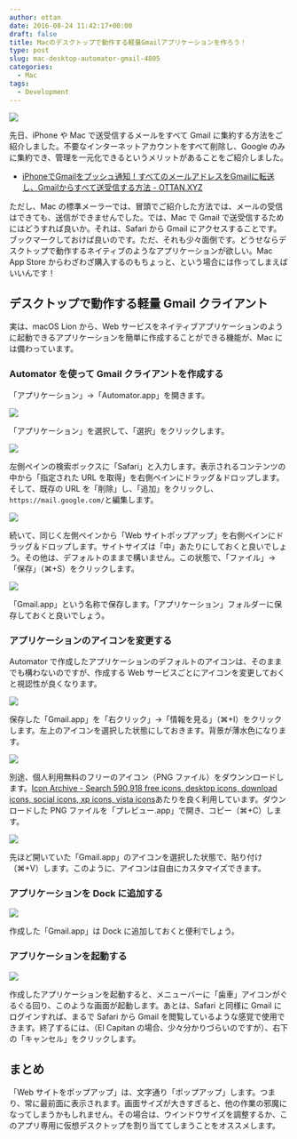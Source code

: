 ```yaml
---
author: ottan
date: 2016-08-24 11:42:17+00:00
draft: false
title: Macのデスクトップで動作する軽量Gmailアプリケーションを作ろう！
type: post
slug: mac-desktop-automator-gmail-4805
categories:
  - Mac
tags:
  - Development
---
```


![](/uploads/2016/08/160824-57bd821d4d865.jpg)

先日、iPhone や Mac で送受信するメールをすべて Gmail に集約する方法をご紹介しました。不要なインターネットアカウントをすべて削除し、Google のみに集約でき、管理を一元化できるというメリットがあることをご紹介しました。

* [iPhoneでGmailをプッシュ通知！すべてのメールアドレスをGmailに転送し、Gmailからすべて送受信する方法 - OTTAN.XYZ](/posts/2016/08/phone-gmail-push-inbox-4770/)

ただし、Mac の標準メーラーでは、冒頭でご紹介した方法では、メールの受信はできても、送信ができませんでした。では、Mac で Gmail で送受信するためにはどうすれば良いか。それは、Safari から Gmail にアクセスすることです。ブックマークしておけば良いのです。ただ、それも少々面倒です。どうせならデスクトップで動作するネイティブのようなアプリケーションが欲しい。Mac App Store からわざわざ購入するのもちょっと、という場合には作ってしまえばいいんです！

## デスクトップで動作する軽量 Gmail クライアント

実は、macOS Lion から、Web サービスをネイティブアプリケーションのように起動できるアプリケーションを簡単に作成することができる機能が、Mac には備わっています。

### Automator を使って Gmail クライアントを作成する

「アプリケーション」→「Automator.app」を開きます。

![](/uploads/2016/08/160824-57bd82d9500fe.png)

「アプリケーション」を選択して、「選択」をクリックします。

![](/uploads/2016/08/160824-57bd82e3927ff.png)

左側ペインの検索ボックスに「Safari」と入力します。表示されるコンテンツの中から「指定された URL を取得」を右側ペインにドラッグ＆ドロップします。そして、既存の URL を「削除」し、「追加」をクリックし、`https://mail.google.com/`と編集します。

![](/uploads/2016/08/160824-57bd82e8e8361.png)

続いて、同じく左側ペインから「Web サイトポップアップ」を右側ペインにドラッグ＆ドロップします。サイトサイズは「中」あたりにしておくと良いでしょう。その他は、デフォルトのままで構いません。この状態で、「ファイル」→「保存」（⌘+S）をクリックします。

![](/uploads/2016/08/160824-57bd82f21646c.png)

「Gmail.app」という名称で保存します。「アプリケーション」フォルダーに保存しておくと良いでしょう。

### アプリケーションのアイコンを変更する

Automator で作成したアプリケーションのデフォルトのアイコンは、そのままでも構わないのですが、作成する Web サービスごとにアイコンを変更しておくと視認性が良くなります。

![](/uploads/2016/08/160824-57bd82f779a91.png)

保存した「Gmail.app」を「右クリック」→「情報を見る」（⌘+I）をクリックします。左上のアイコンを選択した状態にしておきます。背景が薄水色になります。

![](/uploads/2016/08/160824-57bd82fd6049d.png)

別途、個人利用無料のフリーのアイコン（PNG ファイル）をダウンンロードします。[Icon Archive - Search 590,918 free icons, desktop icons, download icons, social icons, xp icons, vista icons](http://www.iconarchive.com/)あたりを良く利用しています。ダウンロードした PNG ファイルを「プレビュー.app」で開き、コピー（⌘+C）します。

![](/uploads/2016/08/160824-57bd83038d78a.png)

先ほど開いていた「Gmail.app」のアイコンを選択した状態で、貼り付け（⌘+V）します。このように、アイコンは自由にカスタマイズできます。

### アプリケーションを Dock に追加する

![](/uploads/2016/08/160824-57bd8309d0628.png)

作成した「Gmail.app」は Dock に追加しておくと便利でしょう。

### アプリケーションを起動する

![](/uploads/2016/08/160824-57bd830fba2f9.png)

作成したアプリケーションを起動すると、メニューバーに「歯車」アイコンがぐるぐる回り、このような画面が起動します。あとは、Safari と同様に Gmail にログインすれば、まるで Safari から Gmail を閲覧しているような感覚で使用できます。終了するには、（El Capitan の場合、少々分かりづらいのですが）、右下の「キャンセル」をクリックします。

## まとめ

「Web サイトをポップアップ」は、文字通り「ポップアップ」します。つまり、常に最前面に表示されます。画面サイズが大きすぎると、他の作業の邪魔になってしまうかもしれません。その場合は、ウインドウサイズを調整するか、このアプリ専用に仮想デスクトップを割り当ててしまうことをオススメします。

